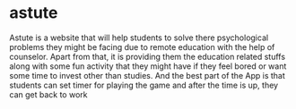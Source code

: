 # astute
Astute is a website that will help students to solve there psychological problems they might be facing due to remote education with the help of counselor. Apart from that, it is providing them the education related stuffs along with some fun activity that they might have if they feel bored or want some time to invest other than studies. And the best part of the App is that students can set timer for playing the game and after the time is up, they can get back to work
